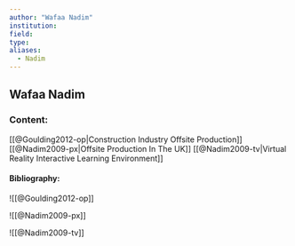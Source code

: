 ```yaml
---
author: "Wafaa Nadim"
institution:
field:
type:
aliases:
  - Nadim
---
```


## Wafaa Nadim

### Content:
[[@Goulding2012-op|Construction Industry Offsite Production]]
[[@Nadim2009-px|Offsite Production In The UK]]
[[@Nadim2009-tv|Virtual Reality Interactive Learning Environment]]

#### Bibliography:

![[@Goulding2012-op]]

![[@Nadim2009-px]]

![[@Nadim2009-tv]]